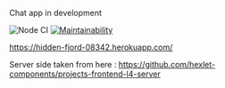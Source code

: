 Chat app in development

![Node CI](https://github.com/Vasya231/frontend-project-lvl4/workflows/Node%20CI/badge.svg)
[![Maintainability](https://api.codeclimate.com/v1/badges/274a93dcd5b5975a1025/maintainability)](https://codeclimate.com/github/Vasya231/frontend-project-lvl4/maintainability)

https://hidden-fjord-08342.herokuapp.com/

Server side taken from here : https://github.com/hexlet-components/projects-frontend-l4-server